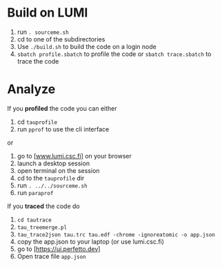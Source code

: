 # Build on LUMI

1. run `. sourceme.sh`
2. cd to one of the subdirectories
3. Use `./build.sh` to build the code on a login node
4. `sbatch profile.sbatch` to profile the code or `sbatch trace.sbatch` to trace the code

# Analyze
If you **profiled** the code you can either
1. cd `tauprofile`
2. run `pprof` to use the cli interface

or
1. go to [www.lumi.csc.fi] on your browser
2. launch a desktop session
3. open terminal on the session
4. cd to the `tauprofile` dir
5. run `. ../../sourceme.sh`
6. run `paraprof`

If you **traced** the code do
1. `cd tautrace`
2. `tau_treemerge.pl`
3. `tau_trace2json tau.trc tau.edf -chrome -ignoreatomic -o app.json`
4. copy the app.json to your laptop (or use lumi.csc.fi)
5. go to [https://ui.perfetto.dev]
6. Open trace file `app.json`

